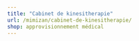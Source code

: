 ```yaml
---
title: "Cabinet de kinesitherapie"
url: /mimizan/cabinet-de-kinesitherapie/
shop: approvisionnement médical
---
```

